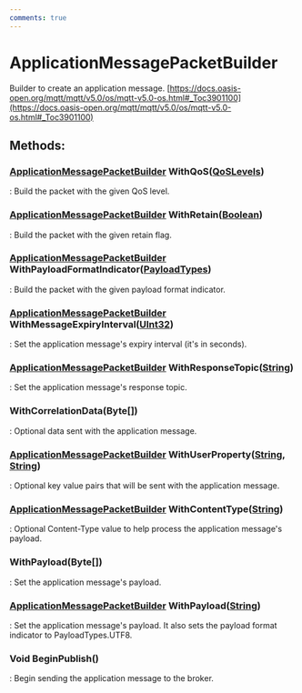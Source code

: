 ```yaml
---
comments: true
---
```

# ApplicationMessagePacketBuilder

Builder to create an application message. [https://docs.oasis-open.org/mqtt/mqtt/v5.0/os/mqtt-v5.0-os.html#_Toc3901100](https://docs.oasis-open.org/mqtt/mqtt/v5.0/os/mqtt-v5.0-os.html#_Toc3901100)


## **Methods**:

### [ApplicationMessagePacketBuilder]() WithQoS([QoSLevels](../Packets/QoSLevels.md))
: Build the packet with the given QoS level. 

### [ApplicationMessagePacketBuilder]() WithRetain([Boolean](https://learn.microsoft.com/en-us/dotnet/api/System.Boolean))
: Build the packet with the given retain flag. 

### [ApplicationMessagePacketBuilder]() WithPayloadFormatIndicator([PayloadTypes](../Packets/PayloadTypes.md))
: Build the packet with the given payload format indicator. 

### [ApplicationMessagePacketBuilder]() WithMessageExpiryInterval([UInt32](https://learn.microsoft.com/en-us/dotnet/api/System.UInt32))
: Set the application message's expiry interval (it's in seconds). 

### [ApplicationMessagePacketBuilder]() WithResponseTopic([String](https://learn.microsoft.com/en-us/dotnet/api/System.String))
: Set the application message's response topic. 

### WithCorrelationData(Byte[])
: Optional data sent with the application message. 

### [ApplicationMessagePacketBuilder]() WithUserProperty([String](https://learn.microsoft.com/en-us/dotnet/api/System.String), [String](https://learn.microsoft.com/en-us/dotnet/api/System.String))
: Optional key value pairs that will be sent with the application message. 

### [ApplicationMessagePacketBuilder]() WithContentType([String](https://learn.microsoft.com/en-us/dotnet/api/System.String))
: Optional Content-Type value to help process the application message's payload. 

### WithPayload(Byte[])
: Set the application message's payload. 

### [ApplicationMessagePacketBuilder]() WithPayload([String](https://learn.microsoft.com/en-us/dotnet/api/System.String))
: Set the application message's payload. It also sets the payload format indicator to PayloadTypes.UTF8. 

### Void BeginPublish()
: Begin sending the application message to the broker. 